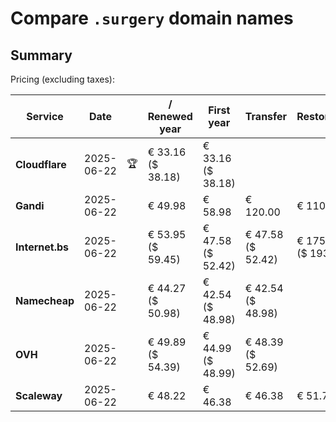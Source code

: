 # Compare `.surgery` domain names

## Summary

Pricing (excluding taxes):

| Service | Date |  | / Renewed year | First year | Transfer | Restoration |
|--|--|--|--|--|--|--|
| **Cloudflare** | 2025-06-22 | 🏆 | € 33.16<br>($ 38.18) | € 33.16<br>($ 38.18) |  |  |
| **Gandi** | 2025-06-22 |  | € 49.98 | € 58.98 | € 120.00 | € 110.84 |
| **Internet.bs** | 2025-06-22 |  | € 53.95<br>($ 59.45) | € 47.58<br>($ 52.42) | € 47.58<br>($ 52.42) | € 175.75<br>($ 193.65) |
| **Namecheap** | 2025-06-22 |  | € 44.27<br>($ 50.98) | € 42.54<br>($ 48.98) | € 42.54<br>($ 48.98) |  |
| **OVH** | 2025-06-22 |  | € 49.89<br>($ 54.39) | € 44.99<br>($ 48.99) | € 48.39<br>($ 52.69) |  |
| **Scaleway** | 2025-06-22 |  | € 48.22 | € 46.38 | € 46.38 | € 51.74 |
